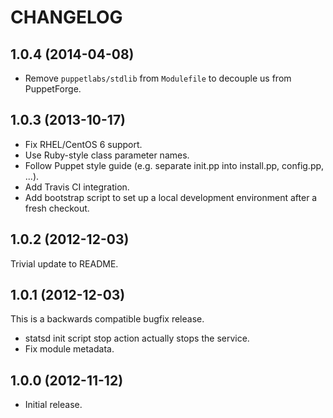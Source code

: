 # CHANGELOG

## 1.0.4 (2014-04-08)

* Remove `puppetlabs/stdlib` from `Modulefile` to decouple us from PuppetForge.


## 1.0.3 (2013-10-17)

* Fix RHEL/CentOS 6 support.
* Use Ruby-style class parameter names.
* Follow Puppet style guide (e.g. separate init.pp into install.pp, config.pp, ...).
* Add Travis CI integration.
* Add bootstrap script to set up a local development environment after a fresh checkout.


## 1.0.2 (2012-12-03)

Trivial update to README.


## 1.0.1 (2012-12-03)

This is a backwards compatible bugfix release.

  * statsd init script stop action actually stops the service.
  * Fix module metadata.


## 1.0.0 (2012-11-12)

  * Initial release.
